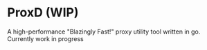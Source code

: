 # ProxD (WIP)

A high-performance "Blazingly Fast!" proxy utility tool written in go.
Currently work in progress